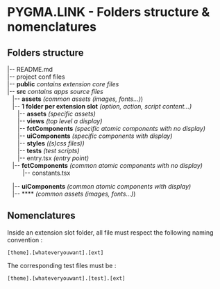 # PYGMA.LINK - Folders structure & nomenclatures

## Folders structure
|-- README.md  
|-- project conf files  
|-- **public** *contains extension core files*  
|-- **src** *contains apps source files*  
&nbsp;&nbsp;&nbsp;|-- **assets** *(common assets (images, fonts...)*)  
&nbsp;&nbsp;&nbsp;|-- **1 folder per extension slot** *(option, action, script content...)*  
&nbsp;&nbsp;&nbsp;&nbsp;&nbsp;&nbsp;|-- **assets** *(specific assets)*  
&nbsp;&nbsp;&nbsp;&nbsp;&nbsp;&nbsp;|-- **views** *(top level a display)*  
&nbsp;&nbsp;&nbsp;&nbsp;&nbsp;&nbsp;|-- **fctComponents** *(specific atomic components with no display)*  
&nbsp;&nbsp;&nbsp;&nbsp;&nbsp;&nbsp;|-- **uiComponents** *(specific components with display)*  
&nbsp;&nbsp;&nbsp;&nbsp;&nbsp;&nbsp;|-- **styles** *((s)css files))*  
&nbsp;&nbsp;&nbsp;&nbsp;&nbsp;&nbsp;|-- **tests** *(test scripts)*  
&nbsp;&nbsp;&nbsp;&nbsp;&nbsp;&nbsp;|-- entry.tsx *(entry point)*  
&nbsp;&nbsp;&nbsp;|-- **fctComponents** *(common atomic components with no display)*  
&nbsp;&nbsp;&nbsp;&nbsp;&nbsp;&nbsp;&nbsp;&nbsp;&nbsp;|-- constants.tsx

&nbsp;&nbsp;&nbsp;|-- **uiComponents** *(common atomic components with display)*  
&nbsp;&nbsp;&nbsp;|-- **** *(common assets (images, fonts...)*)  

## Nomenclatures
Inside an extension slot folder, all file must respect the following naming convention :

    [theme].[whateveryouwant].[ext]

The corresponding test files must be : 

    [theme].[whateveryouwant].[test].[ext]
